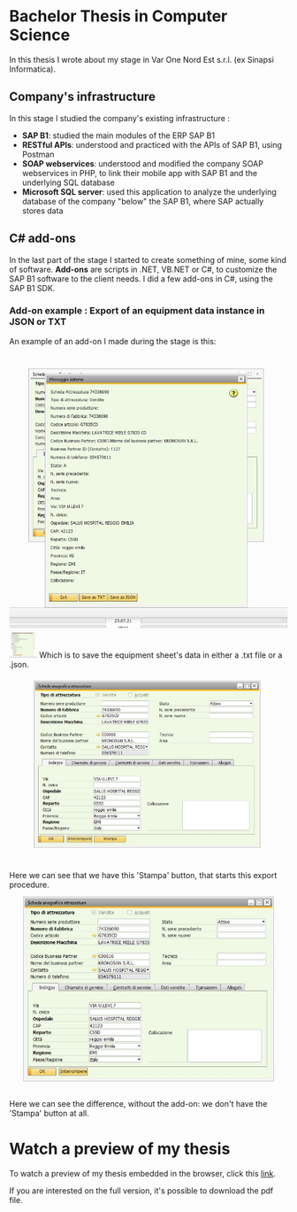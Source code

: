 # Bachelor Thesis in Computer Science 
In this thesis I wrote about my stage in Var One Nord Est s.r.l. (ex Sinapsi Informatica).
## Company's infrastructure
In this stage I studied the company's existing infrastructure :
- **SAP B1**: studied the main modules of the ERP SAP B1
- **RESTful APIs**: understood and practiced with the APIs of SAP B1, using Postman
- **SOAP webservices**: understood and modified the company SOAP webservices in PHP, to link their mobile app with SAP B1 and the underlying SQL database 
- **Microsoft SQL server**: used this application to analyze the underlying database of the company "below" the SAP B1, where SAP actually stores data
## C# add-ons
In the last part of the stage I started to create something of mine, some kind of software. 
**Add-ons** are scripts in .NET, VB.NET or C#, to customize the SAP B1 software to the client needs. 
I did a few add-ons in C#, using the SAP B1 SDK. 
### Add-on example : Export of an equipment data instance in JSON or TXT
An example of an add-on I made during the stage is this:
![10x10](immagini/add-on/addon-stampa.jpg)
<img src="immagini/add-on/addon-stampa.jpg" width="10%" height="10%">
Which is to save the equipment sheet's data in either a .txt file or a .json.
![10%](immagini/add-on/addon-scheda-yesbutton.jpg)
Here we can see that we have this 'Stampa' button, that starts this export procedure.
![1%](immagini/add-on/addon-scheda-nobutton.jpg)
Here we can see the difference, without the add-on: we don't have the 'Stampa' button at all.

# Watch a preview of my thesis
To watch a preview of my thesis embedded in the browser, click this [link](Tesi_Triennale.pdf). 

If you are interested on the full version, it's possible to download the pdf file.
